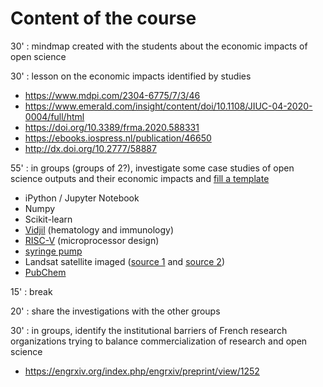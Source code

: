 # Content of the course

30' : mindmap created with the students about the economic impacts of open science

30' : lesson on the economic impacts identified by studies
* https://www.mdpi.com/2304-6775/7/3/46
* https://www.emerald.com/insight/content/doi/10.1108/JIUC-04-2020-0004/full/html
* https://doi.org/10.3389/frma.2020.588331
* https://ebooks.iospress.nl/publication/46650
* http://dx.doi.org/10.2777/58887

55' : in groups (groups of 2?), investigate some case studies of open science outputs and their economic impacts and [fill a template](https://github.com/Enro/economic-impacts-OS/blob/main/template.md)
* iPython / Jupyter Notebook
* Numpy
* Scikit-learn
* [Vidjil](https://www.vidjil.net/) (hematology and immunology)
* [RISC-V](https://riscv.org/) (microprocessor design)
* [syringe pump](https://hal.archives-ouvertes.fr/hal-02119548/)
* Landsat satellite imaged ([source 1](https://www.pnas.org/doi/10.1073/pnas.2001682117) and [source 2](https://www.unoosa.org/pdf/pres/stsc2012/2012ind-05E.pdf))
* [PubChem](https://journals.sagepub.com/doi/10.1177/0306312718772086)

15' : break

20' : share the investigations with the other groups

30' : in groups, identify the institutional barriers of French research organizations trying to balance commercialization of research and open science
* https://engrxiv.org/index.php/engrxiv/preprint/view/1252
